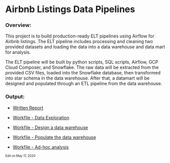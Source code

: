 # Airbnb Listings Data Pipelines

### Overview:
This project is to build production-ready ELT pipelines using Airflow for Airbnb listings. The ELT pipeline includes processing and cleaning two provided datasets and loading the data into a data warehouse and data mart for analysis.

The ELT pipeline will be built by python scripts, SQL scripts, Airflow, GCP Cloud Composer, and Snowflake. The raw data will be extracted from the provided CSV files, loaded into the Snowflake database, then transformed into star schema in the data warehouse. After that, a datamart will be designed and populated through an ETL pipeline from the data warehouse.


### Output:
- [Written Report](https://github.com/wenyingw/Airbnb-Listings-Data-Pipelines/blob/main/report_airbnb_listings_data_pipelines.pdf)

- [Workfile - Data Exploration](https://github.com/wenyingw/Airbnb-Listings-Data-Pipelines/blob/main/workfile_preprocess.ipynb)

- [Workfile - Design a data warehouse](https://github.com/wenyingw/Airbnb-Listings-Data-Pipelines/blob/main/workfile_design_data_warehouse.sql) 

- [Workfile - Populate the data warehouse](https://github.com/wenyingw/Airbnb-Listings-Data-Pipelines/blob/main/workfile_populate_data_warehouse.py) 

- [Workfile - Ad-hoc analysis](https://github.com/wenyingw/Airbnb-Listings-Data-Pipelines/blob/main/workfile_ad-hoc_analysis.sql)


<sub><sup>Edit on May 17, 2020</sup></sub>